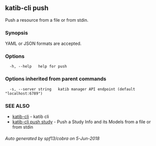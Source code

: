 ## katib-cli push

Push a resource from a file or from stdin.

### Synopsis

YAML or JSON formats are accepted.

### Options

```
  -h, --help   help for push
```

### Options inherited from parent commands

```
  -s, --server string   katib manager API endpoint (default "localhost:6789")
```

### SEE ALSO

* [katib-cli](katib-cli.md)	 - katib cli
* [katib-cli push study](katib-cli_push_study.md)	 - Push a Study Info and its Models from a file or from stdin

###### Auto generated by spf13/cobra on 5-Jun-2018
